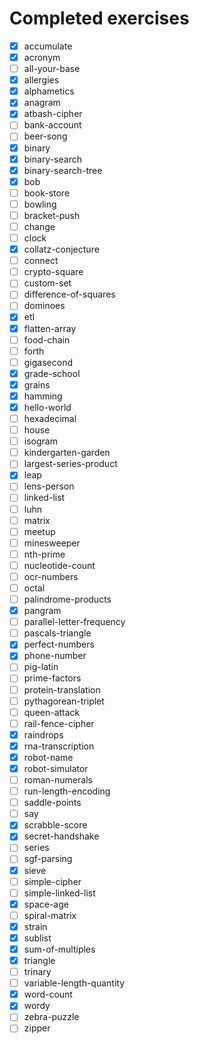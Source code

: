 # Completed exercises

* [x] accumulate
* [x] acronym
* [ ] all-your-base
* [x] allergies
* [x] alphametics
* [x] anagram
* [x] atbash-cipher
* [ ] bank-account
* [ ] beer-song
* [x] binary
* [x] binary-search
* [x] binary-search-tree
* [x] bob
* [ ] book-store
* [ ] bowling
* [ ] bracket-push
* [ ] change
* [ ] clock
* [x] collatz-conjecture
* [ ] connect
* [ ] crypto-square
* [ ] custom-set
* [ ] difference-of-squares
* [ ] dominoes
* [x] etl
* [x] flatten-array
* [ ] food-chain
* [ ] forth
* [ ] gigasecond
* [x] grade-school
* [x] grains
* [x] hamming
* [x] hello-world
* [ ] hexadecimal
* [ ] house
* [ ] isogram
* [ ] kindergarten-garden
* [ ] largest-series-product
* [x] leap
* [ ] lens-person
* [ ] linked-list
* [ ] luhn
* [ ] matrix
* [ ] meetup
* [ ] minesweeper
* [ ] nth-prime
* [ ] nucleotide-count
* [ ] ocr-numbers
* [ ] octal
* [ ] palindrome-products
* [x] pangram
* [ ] parallel-letter-frequency
* [ ] pascals-triangle
* [x] perfect-numbers
* [x] phone-number
* [ ] pig-latin
* [ ] prime-factors
* [ ] protein-translation
* [ ] pythagorean-triplet
* [ ] queen-attack
* [ ] rail-fence-cipher
* [x] raindrops
* [x] rna-transcription
* [x] robot-name
* [x] robot-simulator
* [ ] roman-numerals
* [ ] run-length-encoding
* [ ] saddle-points
* [ ] say
* [x] scrabble-score
* [x] secret-handshake
* [ ] series
* [ ] sgf-parsing
* [x] sieve
* [ ] simple-cipher
* [ ] simple-linked-list
* [x] space-age
* [ ] spiral-matrix
* [x] strain
* [x] sublist
* [x] sum-of-multiples
* [x] triangle
* [ ] trinary
* [ ] variable-length-quantity
* [x] word-count
* [x] wordy
* [ ] zebra-puzzle
* [ ] zipper

